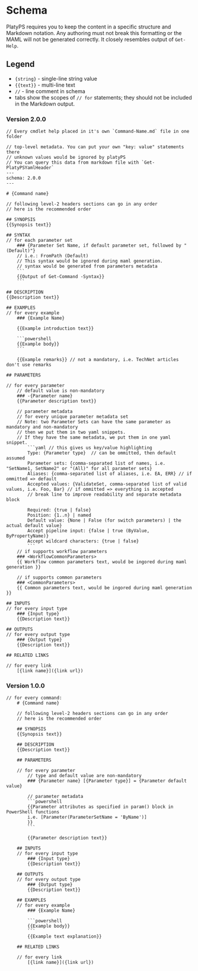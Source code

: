 # Schema

PlatyPS requires you to keep the content in a specific structure and Markdown notation. Any authoring must not break this formatting or the MAML will not be generated correctly.
It closely resembles output of `Get-Help`.

## Legend

*   `{string}` - single-line string value
*   `{{text}}` - multi-line text
*   `//` - line comment in schema
*   tabs show the scopes of `// for` statements; they should not be included in the Markdown output.

### Version 2.0.0
    
    // Every cmdlet help placed in it's own `Command-Name.md` file in one folder 

    // top-level metadata. You can put your own "key: value" statements there
    // unknown values would be ignored by platyPS
    // You can query this data from markdown file with `Get-PlatyPSYamlHeader`
    ---
    schema: 2.0.0
    ---

    # {Command name}

    // following level-2 headers sections can go in any order
    // here is the recommended order
    
    ## SYNOPSIS
    {{Synopsis text}}

    ## SYNTAX
    // for each parameter set
        ### {Parameter Set Name, if default parameter set, followed by "(Default)"}
        // i.e.: FromPath (Default)
        // This syntax would be ignored during maml generation.
        // syntax would be generated from parameters metadata
        ```
        {{Output of Get-Command -Syntax}}
        ```

    ## DESCRIPTION
    {{Description text}}

    ## EXAMPLES
    // for every example
        ### {Example Name}

        {{Example introduction text}}
        
        ```powershell
        {{Example body}}
        ```
        
        {{Example remarks}} // not a mandatory, i.e. TechNet articles don't use remarks

    ## PARAMETERS

    // for every parameter
        // default value is non-mandatory
        ### -{Parameter name}
        {{Parameter description text}}

        // parameter metadata
        // for every unique parameter metadata set 
        // Note: two Parameter Sets can have the same parameter as mandatory and non-mandatory
        // then we put them in two yaml snippets.
        // If they have the same metadata, we put them in one yaml snippet.
            ```yaml // this gives us key/value highlighting
            Type: {Parameter type}  // can be ommitted, then default assumed
            Parameter sets: {comma-separated list of names, i.e. "SetName1, SetName2" or "(All)" for all parameter sets}
            Aliases: {comma-separated list of aliases, i.e. EA, ERR} // if ommitted => default
            Accepted values: {ValidateSet, comma-separated list of valid values, i.e. Foo, Bar} // if ommitted => everything is accepted
            // break line to improve readability and separate metadata block
                                    
            Required: {true | false}
            Position: {1..n} | named
            Default value: {None | False (for switch parameters) | the actual default value}
            Accept pipeline input: {false | true (ByValue, ByPropertyName)}
            Accept wildcard characters: {true | false}
            ```
        // if supports workflow parameters
        ### <WorkflowCommonParameters>
        {{ Workflow common parameters text, would be ingored during maml generation }}

        // if supports common parameters
        ### <CommonParameters>
        {{ Common parameters text, would be ingored during maml generation }}

    ## INPUTS
    // for every input type
        ### {Input type}
        {{Description text}}

    ## OUTPUTS
    // for every output type
        ### {Output type}
        {{Description text}}

    ## RELATED LINKS

    // for every link
        [{link name}]({link url})

### Version 1.0.0

    // for every command:
        # {Command name}
    
        // following level-2 headers sections can go in any order
        // here is the recommended order
    
        ## SYNOPSIS
        {{Synopsis text}}

        ## DESCRIPTION
        {{Description text}}

        ## PARAMETERS

        // for every parameter
            // type and default value are non-mandatory
            ### {Parameter name} [{Parameter type}] = {Parameter default value}

            // parameter metadata
            ```powershell
            {{Parameter attributes as specified in param() block in PowerShell functions
            i.e. [Parameter(ParameterSetName = 'ByName')]
            }}
            ```

            {{Parameter description text}}

        ## INPUTS
        // for every input type
            ### {Input type}
            {{Description text}}

        ## OUTPUTS
        // for every output type
            ### {Output type}
            {{Description text}}

        ## EXAMPLES
        // for every example
            ### {Example Name}

            ```powershell
            {{Example body}}
            ```
            {{Example text explanation}}

        ## RELATED LINKS

        // for every link
            [{link name}]({link url})
